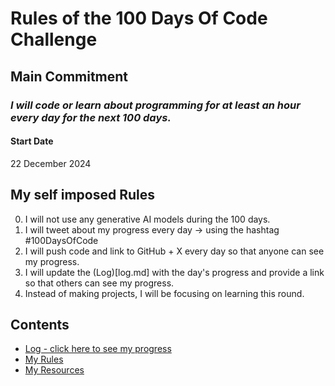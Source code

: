 # Rules of the 100 Days Of Code Challenge

## Main Commitment
### *I will code or learn about programming for at least an hour every day for the next 100 days.*

#### Start Date
22 December 2024

## My self imposed Rules
0. I will not use any generative AI models during the 100 days.
1. I will tweet about my progress every day -> using the hashtag #100DaysOfCode
2. I will push code and link to GitHub + X every day so that anyone can see my progress.
3. I will update the (Log)[log.md] with the day's progress and provide a link so that others can see my progress.
4. Instead of making projects, I will be focusing on learning this round.

## Contents
- [Log - click here to see my progress](log.md)
- [My Rules](rules.md)
- [My Resources](resources.md)
